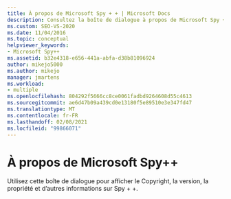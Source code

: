 ```yaml
---
title: À propos de Microsoft Spy + + | Microsoft Docs
description: Consultez la boîte de dialogue à propos de Microsoft Spy + + dans Visual Studio pour afficher le Copyright, la version, la propriété et d’autres informations sur l’utilitaire de débogage Spy + +.
ms.custom: SEO-VS-2020
ms.date: 11/04/2016
ms.topic: conceptual
helpviewer_keywords:
- Microsoft Spy++
ms.assetid: b32e4318-e656-441a-abfa-d38b81096924
author: mikejo5000
ms.author: mikejo
manager: jmartens
ms.workload:
- multiple
ms.openlocfilehash: 804292f5666cc8ce0061fadbd9264608d55c4613
ms.sourcegitcommit: ae6d47b09a439cd0e13180f5e89510e3e347fd47
ms.translationtype: MT
ms.contentlocale: fr-FR
ms.lasthandoff: 02/08/2021
ms.locfileid: "99866071"
---
```

# <a name="about-microsoft-spy"></a>À propos de Microsoft Spy++
Utilisez cette boîte de dialogue pour afficher le Copyright, la version, la propriété et d’autres informations sur Spy + +.